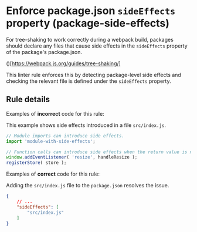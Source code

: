 # Enforce package.json `sideEffects` property (package-side-effects)

For tree-shaking to work correctly during a webpack build, packages should declare any files that cause side effects in the `sideEffects` property of the package's package.json.

()[https://webpack.js.org/guides/tree-shaking/]

This linter rule enforces this by detecting package-level side effects and checking the relevant file is defined under the `sideEffects` property.

## Rule details

Examples of **incorrect** code for this rule:

This example shows side effects introduced in a file `src/index.js`.
```js
// Module imports can introduce side effects.
import 'module-with-side-effects';

// Function calls can introduce side effects when the return value is not used.
window.addEventListener( 'resize', handleResize );
registerStore( store );
```

Examples of **correct** code for this rule:

Adding the `src/index.js` file to the `package.json` resolves the issue.
```json
{
	// ...
	"sideEffects": [
		"src/index.js"
	]
}
```


